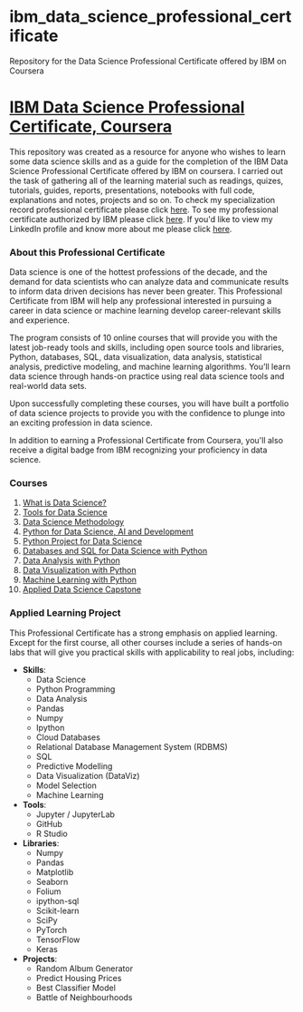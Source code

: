# ibm_data_science_professional_certificate
Repository for the Data Science Professional Certificate offered by IBM on Coursera

# [IBM Data Science Professional Certificate, Coursera](https://www.coursera.org/professional-certificates/ibm-data-science) ### 
This repository was created as a resource for anyone who wishes to learn some data science skills and as a guide for the completion of the IBM Data Science Professional Certificate offered by IBM on coursera. I carried out the task of gathering all of the learning material such as readings, quizes, tutorials, guides, reports, presentations, notebooks with full code, explanations and notes, projects and so on. To check my specialization record professional certificate please click [here](https://www.coursera.org/account/accomplishments/specialization/certificate/TEBWMKHB6JDP). To see my professional certificate authorized by IBM please click [here](https://www.credly.com/badges/f28665df-cc0f-436b-8c41-736aec92b247/public_url). If you'd like to view my LinkedIn profile and know more about me please click [here](https://www.linkedin.com/in/saulo-villase%C3%B1or-60669610a).

### About this Professional Certificate ###
Data science is one of the hottest professions of the decade, and the demand for data scientists who can analyze data and communicate results to inform data driven decisions has never been greater. This Professional Certificate from IBM will help any professional interested in pursuing a career in data science or machine learning develop career-relevant skills and experience. 

The program consists of 10 online courses that will provide you with the latest job-ready tools and skills, including open source tools and libraries, Python, databases, SQL, data visualization, data analysis, statistical analysis, predictive modeling, and machine learning algorithms. You’ll learn data science through hands-on practice using real data science tools and real-world data sets.

Upon successfully completing these courses, you will have built a portfolio of data science projects to provide you with the confidence to plunge into an exciting profession in data science.

In addition to earning a Professional Certificate from Coursera, you'll also receive a digital badge from IBM recognizing your proficiency in data science. 

### Courses ###
1. [What is Data Science?](https://www.coursera.org/learn/what-is-datascience)
2. [Tools for Data Science](https://www.coursera.org/learn/open-source-tools-for-data-science)
3. [Data Science Methodology](https://www.coursera.org/learn/data-science-methodology)
4. [Python for Data Science, AI and Development](https://www.coursera.org/learn/python-for-applied-data-science-ai)
5. [Python Project for Data Science](https://www.coursera.org/learn/python-project-for-data-science)
6. [Databases and SQL for Data Science with Python](https://www.coursera.org/learn/sql-data-science)
7. [Data Analysis with Python](https://www.coursera.org/learn/data-analysis-with-python)
8. [Data Visualization with Python](https://www.coursera.org/learn/python-for-data-visualization)
9. [Machine Learning with Python](https://www.coursera.org/learn/machine-learning-with-python)
10. [Applied Data Science Capstone](https://www.coursera.org/learn/applied-data-science-capstone)

### Applied Learning Project ###
This Professional Certificate has a strong emphasis on applied learning. Except for the first course, all other courses include a series of hands-on labs that will give you practical skills with applicability to real jobs, including: 
- __Skills__:
  - Data Science
  - Python Programming
  - Data Analysis
  - Pandas
  - Numpy
  - Ipython
  - Cloud Databases
  - Relational Database Management System (RDBMS)
  - SQL
  - Predictive Modelling
  - Data Visualization (DataViz)
  - Model Selection
  - Machine Learning
- __Tools__:
  - Jupyter / JupyterLab
  - GitHub
  - R Studio
- __Libraries__:
  - Numpy
  - Pandas
  - Matplotlib
  - Seaborn
  - Folium
  - ipython-sql
  - Scikit-learn
  - SciPy
  - PyTorch
  - TensorFlow
  - Keras
- __Projects__:
  - Random Album Generator
  - Predict Housing Prices
  - Best Classifier Model
  - Battle of Neighbourhoods
